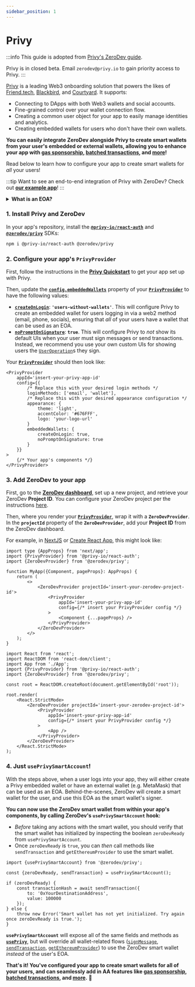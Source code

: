 ```yaml
---
sidebar_position: 1
---
```


# Privy

:::info
This guide is adopted from [Privy's ZeroDev guide](https://docs.privy.io/guide/guides/zerodev).

Privy is in closed beta.  Email `zerodev@privy.io` to gain priority access to Privy.
:::

[Privy](https://privy.io/) is a leading Web3 onboarding solution that powers the likes of [Friend.tech](https://www.friend.tech), [Blackbird](https://www.blackbird.xyz/), and [Courtyard](https://courtyard.io/).  It supports:

- Connecting to DApps with both Web3 wallets and social accounts.
- Fine-grained control over your wallet connection flow.
- Creating a common user object for your app to easily manage identities and analytics.
- Creating embedded wallets for users who don't have their own wallets.

**You can easily integrate ZeroDev alongside Privy to create smart wallets from your user's embedded or external wallets, allowing you to enhance your app with [gas sponsorship](/use-wallets/pay-gas-for-users), [batched transactions](/use-wallets/batch-transactions), and [more](/use-wallets/overview)!**

Read below to learn how to configure your app to create smart wallets for _all_ your users!

:::tip
Want to see an end-to-end integration of Privy with ZeroDev? Check out [**our example app**](https://github.com/privy-io/zerodev-example)!
:::

<details>
<summary><b>What is an EOA?</b></summary>

An [**EOA, or externally-owned account**](https://ethereum.org/en/developers/docs/accounts/), is any Ethereum account that is controlled by a private key. Privy's embedded wallets and most external wallets (MetaMask, Coinbase Wallet, Rainbow Wallet, etc.) are EOAs.

EOAs differ from **contract accounts**, which are instead controlled by smart contract code and do not have their own private key. ZeroDev's smart wallet is a contract account. Contract accounts have [enhanced capabilites, such as gas sponsorship and batched transactions](https://ethereum.org/en/roadmap/account-abstraction/).

Since they do not have their own private key, contract accounts cannot _directly_ produce signatures and initiate transaction flows. Instead, each contract account is generally "managed" by an EOA, which authorizes actions taken by the contract account via a signature; this EOA is called a **signer**.

In this integration, the user's EOA (from Privy) serves as the signer for their smart wallet (from ZeroDev). The smart wallet (ZeroDev) holds all assets and submits all transactions to the network, but the signer (Privy) is responsible for producing signatures and "kicking off" transaction flows.
</details>

### 1. Install Privy and ZeroDev

In your app's repository, install the [**`@privy-io/react-auth`**](https://www.npmjs.com/package/@privy-io/react-auth) and [**`@zerodev/privy`**](https://www.npmjs.com/package/@zerodev/privy) SDKs:
```sh
npm i @privy-io/react-auth @zerodev/privy
```

### 2. Configure your app's `PrivyProvider`

First, follow the instructions in the [**Privy Quickstart**](https://docs.privy.io/guide/quickstart) to get your app set up with Privy.

Then, update the [**`config.embeddedWallets`**](https://docs.privy.io/reference/react-auth/modules.md#privyclientconfig) property of your [**`PrivyProvider`**](https://docs.privy.io/reference/react-auth/modules.md#privyprovider) to have the following values:
- [**`createOnLogin`**](https://docs.privy.io/reference/react-auth/modules.md#privyclientconfig): **`'users-without-wallets'`**. This will configure Privy to create an embedded wallet for users logging in via a web2 method (email, phone, socials), ensuring that _all_ of your users have a wallet that can be used as an EOA.
- [**`noPromptOnSignature`**](https://docs.privy.io/reference/react-auth/modules.md#privyclientconfig): **`true`**. This will configure Privy to _not_ show its default UIs when your user must sign messages or send transactions. Instead, we recommend you use your own custom UIs for showing users the [`UserOperation`](https://www.alchemy.com/overviews/user-operations)s they sign.

Your [**`PrivyProvider`**](https://docs.privy.io/reference/react-auth/modules.md#privyprovider) should then look like:
```tsx
<PrivyProvider
    appId='insert-your-privy-app-id'
    config={{
        /* Replace this with your desired login methods */
        loginMethods: ['email', 'wallet'],
        /* Replace this with your desired appearance configuration */
        appearance: {
            theme: 'light',
            accentColor: '#676FFF',
            logo: 'your-logo-url'
        }
        embeddedWallets: {
            createOnLogin: true,
            noPromptOnSignature: true
        }
    }}
>
    {/* Your app's components */}
</PrivyProvider>
```

### 3. Add ZeroDev to your app

First, go to the [**ZeroDev dashboard**](https://dashboard.zerodev.app/), set up a new project, and retrieve your ZeroDev **Project ID**. You can configure your ZeroDev project per the instructions [here](/getting-started).

Then, where you render your [**`PrivyProvider`**](https://docs.privy.io/reference/react-auth/modules.md#privyprovider), wrap it with a **`ZeroDevProvider`**. In the **`projectId`** property of the **`ZeroDevProvider`**, add your **Project ID** from the ZeroDev dashboard.

For example, in [NextJS](https://nextjs.org/) or [Create React App](https://create-react-app.dev/), this might look like:


<Tabs>
<TabItem value="nextjs" label="NextJS">

```tsx title=_app.jsx
import type {AppProps} from 'next/app';
import {PrivyProvider} from '@privy-io/react-auth';
import {ZeroDevProvider} from '@zerodev/privy';

function MyApp({Component, pageProps}: AppProps) {
    return (
        <>
            <ZeroDevProvider projectId='insert-your-zerodev-project-id'>
                <PrivyProvider
                    appId='insert-your-privy-app-id'
                    config={/* insert your PrivyProvider config */}
                >
                    <Component {...pageProps} />
                </PrivyProvider>
            </ZeroDevProvider>
        </>
    );
}
```

</TabItem>
<TabItem value="cra" label="Create React App">

```tsx title=index.js
import React from 'react';
import ReactDOM from 'react-dom/client';
import App from './App';
import {PrivyProvider} from '@privy-io/react-auth';
import {ZeroDevProvider} from '@zerodev/privy';

const root = ReactDOM.createRoot(document.getElementById('root'));

root.render(
    <React.StrictMode>
        <ZeroDevProvider projectId='insert-your-zerodev-project-id'>
            <PrivyProvider
                appId='insert-your-privy-app-id'
                config={/* insert your PrivyProvider config */}
            >
                <App />
            </PrivyProvider>
        </ZeroDevProvider>
    </React.StrictMode>
);
```

</TabItem>
</Tabs>

### 4. Just `usePrivySmartAccount`!

With the steps above, when a user logs into your app, they will either create a Privy embedded wallet or have an external wallet (e.g. MetaMask) that can be used as an EOA. Behind-the-scenes, ZeroDev will create a smart wallet for the user, and use this EOA as the smart wallet's signer.

**You can now use the ZeroDev smart wallet from within your app's components, by calling ZeroDev's `usePrivySmartAccount` hook:**
- _Before_ taking any actions with the smart wallet, you should verify that the smart wallet has initialized by inspecting the boolean `zeroDevReady` from `usePrivySmartAccount`.
- Once `zeroDevReady` is `true`, you can _then_ call methods like `sendTransaction` and `getEthereumProvider` to use the smart wallet.

```tsx title='Sending a transaction with the smart wallet'
import {usePrivySmartAccount} from '@zerodev/privy';

const {zeroDevReady, sendTransaction} = usePrivySmartAccount();

if (zeroDevReady) {
    const transactionHash = await sendTransaction({
        to: '0xYourDestinationAddress',
        value: 100000
    });
} else {
    throw new Error('Smart wallet has not yet initialized. Try again once zeroDevReady is true.');
}

```

**`usePrivySmartAccount`** will expose all of the same fields and methods as [**`usePrivy`**](https://docs.privy.io/reference/react-auth/interfaces/PrivyInterface.md), but will override all wallet-related flows ([`signMessage`](https://docs.privy.io/reference/react-auth/interfaces/PrivyInterface.md#signmessage), [`sendTransaction`](https://docs.privy.io/reference/react-auth/interfaces/PrivyInterface.md#sendtransaction), [`getEthereumProvider`](https://docs.privy.io/reference/react-auth/interfaces/PrivyInterface.md#getethereumprovider)) to use the ZeroDev smart wallet _instead_ of the user's EOA.

**That's it! You've configured your app to create smart wallets for all of your users, and can seamlessly add in AA features like [gas sponsorship](/use-wallets/pay-gas-for-users), [batched transactions](/use-wallets/batch-transactions), and [more](/use-wallets/overview).** 🎉